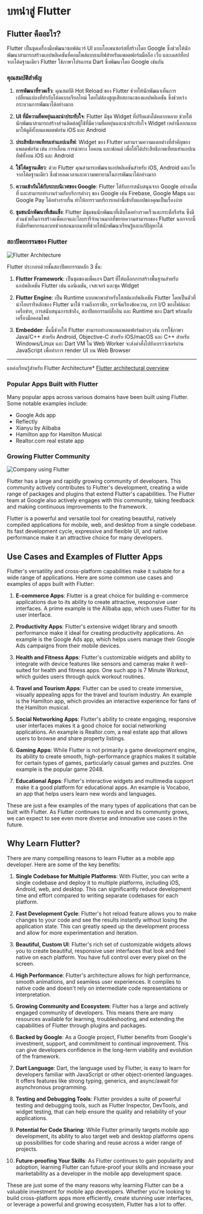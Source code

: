 # บทนำสู่ Flutter

## Flutter คืออะไร?

Flutter เป็นชุดเครื่องมือพัฒนาซอฟต์แวร์ UI แบบโอเพนซอร์สที่สร้างโดย Google ซึ่งช่วยให้นักพัฒนาสามารถสร้างแอปพลิเคชันที่คอมไพล์แบบเนทีฟสำหรับแพลตฟอร์มมือถือ เว็บ และเดสก์ท็อป จากโค้ดฐานเดียว Flutter ใช้ภาษาโปรแกรม Dart ซึ่งพัฒนาโดย Google เช่นกัน

### คุณสมบัติสำคัญ

1. **การพัฒนาที่รวดเร็ว**: คุณสมบัติ Hot Reload ของ Flutter ช่วยให้นักพัฒนาเห็นการเปลี่ยนแปลงที่ทำกับโค้ดแบบเรียลไทม์ โดยไม่ต้องสูญเสียสถานะของแอปพลิเคชัน ซึ่งช่วยเร่งกระบวนการพัฒนาได้อย่างมาก

2. **UI ที่มีความยืดหยุ่นและน่าประทับใจ**: Flutter มีชุด Widget ที่ปรับแต่งได้หลากหลาย ช่วยให้นักพัฒนาสามารถสร้างส่วนติดต่อผู้ใช้ที่มีความยืดหยุ่นและน่าประทับใจ Widget เหล่านี้ออกแบบมาให้ดูดีทั้งบนแพลตฟอร์ม iOS และ Android

3. **ประสิทธิภาพเทียบเท่าแอปเนทีฟ**: Widget ของ Flutter ผสานรวมความแตกต่างที่สำคัญของแพลตฟอร์ม เช่น การเลื่อน การนำทาง ไอคอน และฟอนต์ เพื่อให้ได้ประสิทธิภาพเทียบเท่าแอปเนทีฟทั้งบน iOS และ Android

4. **ใช้โค้ดฐานเดียว**: ด้วย Flutter คุณสามารถพัฒนาแอปพลิเคชันสำหรับ iOS, Android และเว็บจากโค้ดฐานเดียว ซึ่งช่วยลดเวลาและความพยายามในการพัฒนาได้อย่างมาก

5. **ความเข้ากันได้กับระบบนิเวศของ Google**: Flutter ได้รับการสนับสนุนจาก Google อย่างเต็มที่ และสามารถทำงานร่วมกับบริการต่างๆ ของ Google เช่น Firebase, Google Maps และ Google Pay ได้อย่างราบรื่น ทำให้การรวมบริการเหล่านี้เข้ากับแอปของคุณเป็นเรื่องง่าย

6. **ชุมชนนักพัฒนาที่เข้มแข็ง**: Flutter มีชุมชนนักพัฒนาที่เติบโตอย่างรวดเร็วและกระตือรือร้น ซึ่งมีส่วนช่วยในการสร้างแพ็คเกจและไลบรารีจำนวนมากที่ขยายความสามารถของ Flutter นอกจากนี้ยังมีทรัพยากรและบทช่วยสอนมากมายที่ช่วยให้นักพัฒนาเรียนรู้และแก้ปัญหาได้

### **สถาปัตยกรรมของ Flutter**

![Flutter Architecture](https://docs.flutter.dev/assets/images/docs/arch-overview/archdiagram.png)

Flutter ประกอบด้วยชั้นสถาปัตยกรรมหลัก 3 ชั้น:

1. **Flutter Framework**: เป็นชุดของแพ็คเกจ Dart ที่ให้บล็อกการสร้างพื้นฐานสำหรับแอปพลิเคชัน Flutter เช่น แอนิเมชัน, เจสเจอร์ และชุด Widget

2. **Flutter Engine**: เป็น Runtime แบบพกพาสำหรับโฮสต์แอปพลิเคชัน Flutter โดยเป็นตัวที่นำไลบรารีหลักของ Flutter มาใช้ รวมถึงกราฟิก, การจัดเรียงข้อความ, การ I/O ของไฟล์และเครือข่าย, การสนับสนุนการเข้าถึง, สถาปัตยกรรมปลั๊กอิน และ Runtime ของ Dart พร้อมกับเครื่องมือคอมไพล์

3. **Embedder**: ชั้นนี้ช่วยให้ Flutter สามารถทำงานบนแพลตฟอร์มต่างๆ เช่น การใช้ภาษา Java/C++ สำหรับ Android, Objective-C สำหรับ iOS/macOS และ C++ สำหรับ Windows/Linux และ Dart VM ใน Web Worker จะส่งคำสั่งไปยังเบราว์เซอร์ผ่าน JavaScript เพื่อทำการ render UI บน Web Browser

---

แหล่งเรียนรู้สำหรับ Flutter Architecture\* [Flutter architectural overview](https://docs.flutter.dev/resources/architectural-overview)

### Popular Apps Built with Flutter

Many popular apps across various domains have been built using Flutter. Some notable examples include:

- Google Ads app
- Reflectly
- Xianyu by Alibaba
- Hamilton app for Hamilton Musical
- Realtor.com real estate app

### Growing Flutter Community

![Company using Flutter]('/assets/images/company.png')

Flutter has a large and rapidly growing community of developers. This community actively contributes to Flutter's development, creating a wide range of packages and plugins that extend Flutter's capabilities. The Flutter team at Google also actively engages with this community, taking feedback and making continuous improvements to the framework.

Flutter is a powerful and versatile tool for creating beautiful, natively compiled applications for mobile, web, and desktop from a single codebase. Its fast development cycle, expressive and flexible UI, and native performance make it an attractive choice for many developers.

## Use Cases and Examples of Flutter Apps

Flutter's versatility and cross-platform capabilities make it suitable for a wide range of applications. Here are some common use cases and examples of apps built with Flutter:

1. **E-commerce Apps**: Flutter is a great choice for building e-commerce applications due to its ability to create attractive, responsive user interfaces. A prime example is the Alibaba app, which uses Flutter for its user interface.

2. **Productivity Apps**: Flutter's extensive widget library and smooth performance make it ideal for creating productivity applications. An example is the Google Ads app, which helps users manage their Google Ads campaigns from their mobile devices.

3. **Health and Fitness Apps**: Flutter's customizable widgets and ability to integrate with device features like sensors and cameras make it well-suited for health and fitness apps. One such app is 7 Minute Workout, which guides users through quick workout routines.

4. **Travel and Tourism Apps**: Flutter can be used to create immersive, visually appealing apps for the travel and tourism industry. An example is the Hamilton app, which provides an interactive experience for fans of the Hamilton musical.

5. **Social Networking Apps**: Flutter's ability to create engaging, responsive user interfaces makes it a good choice for social networking applications. An example is Realtor.com, a real estate app that allows users to browse and share property listings.

6. **Gaming Apps**: While Flutter is not primarily a game development engine, its ability to create smooth, high-performance graphics makes it suitable for certain types of games, particularly casual games and puzzles. One example is the popular game 2048.

7. **Educational Apps**: Flutter's interactive widgets and multimedia support make it a good platform for educational apps. An example is Vocaboo, an app that helps users learn new words and languages.

These are just a few examples of the many types of applications that can be built with Flutter. As Flutter continues to evolve and its community grows, we can expect to see even more diverse and innovative use cases in the future.

## Why Learn Flutter?

There are many compelling reasons to learn Flutter as a mobile app developer. Here are some of the key benefits:

1. **Single Codebase for Multiple Platforms**: With Flutter, you can write a single codebase and deploy it to multiple platforms, including iOS, Android, web, and desktop. This can significantly reduce development time and effort compared to writing separate codebases for each platform.

2. **Fast Development Cycle**: Flutter's hot reload feature allows you to make changes to your code and see the results instantly without losing the application state. This can greatly speed up the development process and allow for more experimentation and iteration.

3. **Beautiful, Custom UI**: Flutter's rich set of customizable widgets allows you to create beautiful, responsive user interfaces that look and feel native on each platform. You have full control over every pixel on the screen.

4. **High Performance**: Flutter's architecture allows for high performance, smooth animations, and seamless user experiences. It compiles to native code and doesn't rely on intermediate code representations or interpretation.

5. **Growing Community and Ecosystem**: Flutter has a large and actively engaged community of developers. This means there are many resources available for learning, troubleshooting, and extending the capabilities of Flutter through plugins and packages.

6. **Backed by Google**: As a Google project, Flutter benefits from Google's investment, support, and commitment to continual improvement. This can give developers confidence in the long-term viability and evolution of the framework.

7. **Dart Language**: Dart, the language used by Flutter, is easy to learn for developers familiar with JavaScript or other object-oriented languages. It offers features like strong typing, generics, and async/await for asynchronous programming.

8. **Testing and Debugging Tools**: Flutter provides a suite of powerful testing and debugging tools, such as Flutter Inspector, DevTools, and widget testing, that can help ensure the quality and reliability of your applications.

9. **Potential for Code Sharing**: While Flutter primarily targets mobile app development, its ability to also target web and desktop platforms opens up possibilities for code sharing and reuse across a wider range of projects.

10. **Future-proofing Your Skills**: As Flutter continues to gain popularity and adoption, learning Flutter can future-proof your skills and increase your marketability as a developer in the mobile app development space.

These are just some of the many reasons why learning Flutter can be a valuable investment for mobile app developers. Whether you're looking to build cross-platform apps more efficiently, create stunning user interfaces, or leverage a powerful and growing ecosystem, Flutter has a lot to offer.

